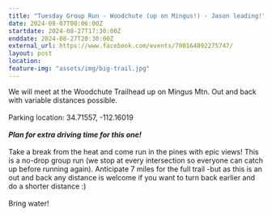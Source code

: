```yaml
---
title: "Tuesday Group Run - Woodchute (up on Mingus!) - Jason leading!"
date: 2024-08-07T00:06:00Z
startdate: 2024-08-27T17:30:00Z
enddate: 2024-08-27T20:30:00Z
external_url: https://www.facebook.com/events/700164092275747/
layout: post
location: 
feature-img: "assets/img/big-trail.jpg"
---
```


We will meet at the Woodchute Trailhead up on Mingus Mtn. Out and back with variable distances possible.<br>
  <br>
  Parking location&#58; 34.71557, -112.16019<br>
  <br>
  ***Plan for extra driving time for this one!***<br>
  <br>
  Take a break from the heat and come run in the pines with epic views! This is a no-drop group run (we stop at every intersection so everyone can catch up before running again). Anticipate 7 miles for the full trail -but as this is an out and back any distance is welcome if you want to turn back earlier and do a shorter distance &#58;) <br>
  <br>
  Bring water! <br>
  <br>
  
